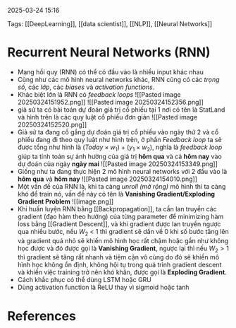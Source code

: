 2025-03-24 15:16


Tags: [[DeepLearning]], [[data scientist]], [[NLP]], [[Neural Networks]]

# Recurrent Neural Networks (RNN)

- Mạng hồi quy (RNN) có thể có đầu vào là nhiều input khác nhau 
- Cũng như các mô hình neural networks khác, RNN cũng có các *trọng số*, các *lớp*,  các *biases* và *activation functions*.
- Khác biệt lớn là RNN có *feedback loops*
![[Pasted image 20250324151952.png]]
![[Pasted image 20250324152356.png]]
- giả sử ta có bài toán dự đoán giá trị cổ phiếu tại 1 nơi có tên là StatLand và hình trên là các quy luật cổ phiếu đơn giản
![[Pasted image 20250324152520.png]]
- Giả sử ta đang cố gắng dự đoán giá trị cổ phiếu vào ngày thứ 2 và cổ phiếu đang đi theo quy luật như hình trên, ở phần *Feedback loop* ta sẽ được tổng như hình là $(Today \times w_1)+(y_1 \times w_2)$, nghĩa là *feedback loop* giúp ta tính toán sự ảnh hưởng của giá trị  **hôm qua** và cả **hôm nay** vào dự đoán của ngày **ngày mai**
![[Pasted image 20250324153349.png]]
- Giống như ta đang thực hiện 2 mô hình neural networks với 2 đầu vào là **hôm qua** và **hôm nay** 
![[Pasted image 20250324154010.png]]
- Một vấn đề của RNN là, khi ta càng *unroll (mở rộng)* mô hình thì ta càng khó để train nó, vấn đề này có tên là **Vanishing Gradient/Exploding Gradient Problem** 
 ![[image.png]]
- Khi huấn luyện RNN bằng [[Backpropagation]], ta cần lan truyền các gradient (đạo hàm theo hướng) của từng parameter để minimizing hàm loss bằng [[Gradient Descent]], và khi gradient được lan truyền ngược qua nhiều bước, nếu $W_2$ < 1 thì gradient sẽ dần về 0 khi số bước tăng lên và gradient quá nhỏ sẽ khiến mô hình học rất chậm hoặc gần như không học được và đó được gọi là **Vanishing Gradient**, ngược lại thì nếu $W_2 > 1$ thì gradient sẽ tăng rất nhanh và tiệm cận vô cùng do đó sẽ khiến mô hình học không ổn định, không hội tụ trong quá trình gradient descent và khiến việc training trở nên khó khăn, được gọi là **Exploding Gradient**.
- Cách khắc phục có thể dùng LSTM hoặc GRU
- Dùng activation function là ReLU thay vì sigmoid hoặc tanh
# References
